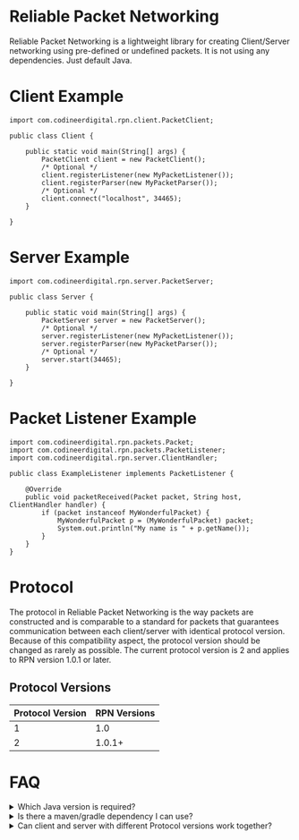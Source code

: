 # Reliable Packet Networking
Reliable Packet Networking is a lightweight library for creating Client/Server networking using pre-defined or undefined packets.
It is not using any dependencies. Just default Java.

# Client Example
```
import com.codineerdigital.rpn.client.PacketClient;

public class Client {

    public static void main(String[] args) {
        PacketClient client = new PacketClient();
        /* Optional */
        client.registerListener(new MyPacketListener());
        client.registerParser(new MyPacketParser());
        /* Optional */
        client.connect("localhost", 34465);
    }

}
```

# Server Example
```
import com.codineerdigital.rpn.server.PacketServer;

public class Server {

    public static void main(String[] args) {
        PacketServer server = new PacketServer();
        /* Optional */
        server.registerListener(new MyPacketListener());
        server.registerParser(new MyPacketParser());
        /* Optional */
        server.start(34465);
    }

}
```

# Packet Listener Example
```
import com.codineerdigital.rpn.packets.Packet;
import com.codineerdigital.rpn.packets.PacketListener;
import com.codineerdigital.rpn.server.ClientHandler;

public class ExampleListener implements PacketListener {

    @Override
    public void packetReceived(Packet packet, String host, ClientHandler handler) {
        if (packet instanceof MyWonderfulPacket) {
            MyWonderfulPacket p = (MyWonderfulPacket) packet;
            System.out.println("My name is " + p.getName());
        }
    }
}
```

# Protocol
The protocol in Reliable Packet Networking is the way packets are constructed and is comparable to a standard for packets that guarantees communication between each client/server with identical protocol version. Because of this compatibility aspect, the protocol version should be changed as rarely as possible. The current protocol version is 2 and applies to RPN version 1.0.1 or later.
## Protocol Versions
| Protocol Version | RPN Versions |
| ------ | ------ |
| 1 | 1.0 |
| 2 | 1.0.1+ |

# FAQ
<details><summary>Which Java version is required?</summary>
The library requires Java 8 or newer.
</details>
<details><summary>Is there a maven/gradle dependency I can use?</summary>
Yes, you can find the maven/gradle dependency here: https://github.com/orgs/CodineerDigital/packages?repo_name=ReliablePacketNetworking
</details>
<details><summary>Can client and server with different Protocol versions work together?</summary>
Theoretically yes, but not by default. You would need a custom protocol implementation or a custom Packet Parser that is doing the changes.
</details>
